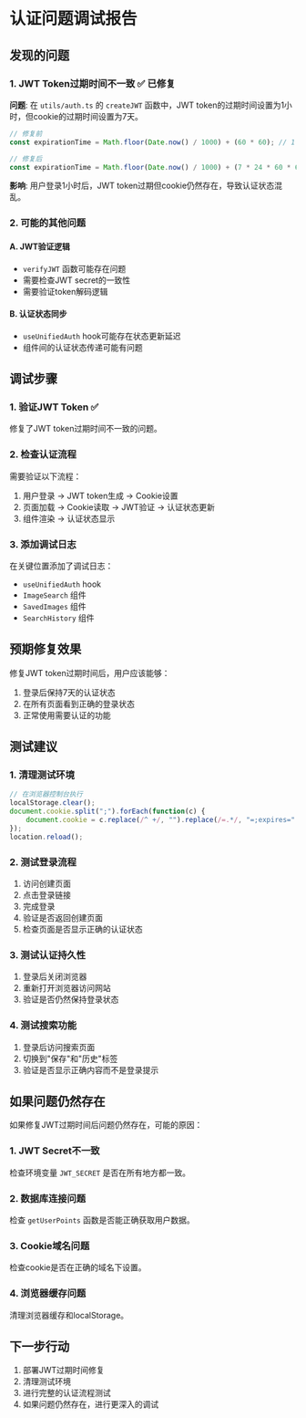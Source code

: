 # 认证问题调试报告

## 发现的问题

### 1. JWT Token过期时间不一致 ✅ 已修复
**问题**: 在 `utils/auth.ts` 的 `createJWT` 函数中，JWT token的过期时间设置为1小时，但cookie的过期时间设置为7天。

```typescript
// 修复前
const expirationTime = Math.floor(Date.now() / 1000) + (60 * 60); // 1 hour

// 修复后  
const expirationTime = Math.floor(Date.now() / 1000) + (7 * 24 * 60 * 60); // 7 days
```

**影响**: 用户登录1小时后，JWT token过期但cookie仍然存在，导致认证状态混乱。

### 2. 可能的其他问题

#### A. JWT验证逻辑
- `verifyJWT` 函数可能存在问题
- 需要检查JWT secret的一致性
- 需要验证token解码逻辑

#### B. 认证状态同步
- `useUnifiedAuth` hook可能存在状态更新延迟
- 组件间的认证状态传递可能有问题

## 调试步骤

### 1. 验证JWT Token ✅
修复了JWT token过期时间不一致的问题。

### 2. 检查认证流程
需要验证以下流程：
1. 用户登录 → JWT token生成 → Cookie设置
2. 页面加载 → Cookie读取 → JWT验证 → 认证状态更新
3. 组件渲染 → 认证状态显示

### 3. 添加调试日志
在关键位置添加了调试日志：
- `useUnifiedAuth` hook
- `ImageSearch` 组件
- `SavedImages` 组件  
- `SearchHistory` 组件

## 预期修复效果

修复JWT token过期时间后，用户应该能够：
1. 登录后保持7天的认证状态
2. 在所有页面看到正确的登录状态
3. 正常使用需要认证的功能

## 测试建议

### 1. 清理测试环境
```javascript
// 在浏览器控制台执行
localStorage.clear();
document.cookie.split(";").forEach(function(c) { 
    document.cookie = c.replace(/^ +/, "").replace(/=.*/, "=;expires=" + new Date().toUTCString() + ";path=/"); 
});
location.reload();
```

### 2. 测试登录流程
1. 访问创建页面
2. 点击登录链接
3. 完成登录
4. 验证是否返回创建页面
5. 检查页面是否显示正确的认证状态

### 3. 测试认证持久性
1. 登录后关闭浏览器
2. 重新打开浏览器访问网站
3. 验证是否仍然保持登录状态

### 4. 测试搜索功能
1. 登录后访问搜索页面
2. 切换到"保存"和"历史"标签
3. 验证是否显示正确内容而不是登录提示

## 如果问题仍然存在

如果修复JWT过期时间后问题仍然存在，可能的原因：

### 1. JWT Secret不一致
检查环境变量 `JWT_SECRET` 是否在所有地方都一致。

### 2. 数据库连接问题
检查 `getUserPoints` 函数是否能正确获取用户数据。

### 3. Cookie域名问题
检查cookie是否在正确的域名下设置。

### 4. 浏览器缓存问题
清理浏览器缓存和localStorage。

## 下一步行动

1. 部署JWT过期时间修复
2. 清理测试环境
3. 进行完整的认证流程测试
4. 如果问题仍然存在，进行更深入的调试